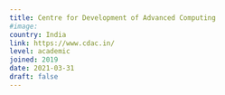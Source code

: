 ```yaml
---
title: Centre for Development of Advanced Computing
#image:
country: India
link: https://www.cdac.in/
level: academic
joined: 2019
date: 2021-03-31
draft: false
---
```

